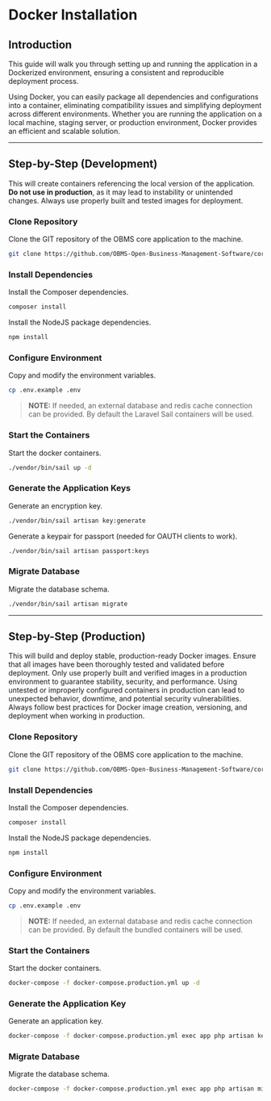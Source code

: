 # Docker Installation

## Introduction
This guide will walk you through setting up and running the application in a Dockerized environment, ensuring a consistent and reproducible deployment process.

Using Docker, you can easily package all dependencies and configurations into a container, eliminating compatibility issues and simplifying deployment across different environments. Whether you are running the application on a local machine, staging server, or production environment, Docker provides an efficient and scalable solution.

---

## Step-by-Step (Development)
This will create containers referencing the local version of the application. **Do not use in production**, as it may lead to instability or unintended changes. Always use properly built and tested images for deployment.

### Clone Repository
Clone the GIT repository of the OBMS core application to the machine.
```bash
git clone https://github.com/OBMS-Open-Business-Management-Software/core.git
```

### Install Dependencies
Install the Composer dependencies.
```bash
composer install
```

Install the NodeJS package dependencies.
```bash
npm install
```

### Configure Environment
Copy and modify the environment variables.

```bash
cp .env.example .env
```

> **NOTE:** If needed, an external database and redis cache connection can be provided. By default the Laravel Sail containers will be used.

### Start the Containers
Start the docker containers.
```bash
./vendor/bin/sail up -d
```

### Generate the Application Keys
Generate an encryption key.
```bash
./vendor/bin/sail artisan key:generate
```

Generate a keypair for passport (needed for OAUTH clients to work).
```bash
./vendor/bin/sail artisan passport:keys
```

### Migrate Database
Migrate the database schema.
```bash
./vendor/bin/sail artisan migrate
```

---

## Step-by-Step (Production)
This will build and deploy stable, production-ready Docker images. Ensure that all images have been thoroughly tested and validated before deployment. Only use properly built and verified images in a production environment to guarantee stability, security, and performance. Using untested or improperly configured containers in production can lead to unexpected behavior, downtime, and potential security vulnerabilities. Always follow best practices for Docker image creation, versioning, and deployment when working in production.

### Clone Repository
Clone the GIT repository of the OBMS core application to the machine.
```bash
git clone https://github.com/OBMS-Open-Business-Management-Software/core.git
```

### Install Dependencies
Install the Composer dependencies.
```bash
composer install
```

Install the NodeJS package dependencies.
```bash
npm install
```

### Configure Environment
Copy and modify the environment variables.

```bash
cp .env.example .env
```
> **NOTE:** If needed, an external database and redis cache connection can be provided. By default the bundled containers will be used.

### Start the Containers
Start the docker containers.
```bash
docker-compose -f docker-compose.production.yml up -d
```

### Generate the Application Key
Generate an application key.
```bash
docker-compose -f docker-compose.production.yml exec app php artisan key:generate
```

### Migrate Database
Migrate the database schema.
```bash
docker-compose -f docker-compose.production.yml exec app php artisan migrate
```